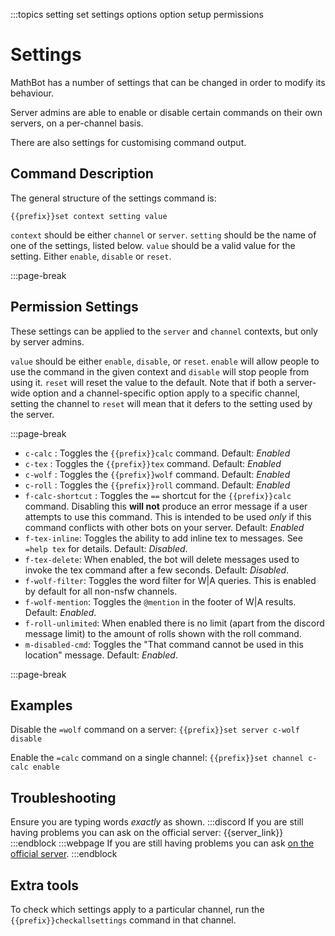 :::topics setting set settings options option setup permissions

# Settings

MathBot has a number of settings that can be changed in order to modify its behaviour.

Server admins are able to enable or disable certain commands on their own servers, on a per-channel basis.

There are also settings for customising command output.

## Command Description

The general structure of the settings command is:

```
{{prefix}}set context setting value
```

`context` should be either `channel` or `server`.
`setting` should be the name of one of the settings, listed below.
`value` should be a valid value for the setting. Either `enable`, `disable` or `reset`.

:::page-break

## Permission Settings

These settings can be applied to the `server` and `channel` contexts, but only by server admins.

`value` should be either `enable`, `disable`, or `reset`. `enable` will allow people to use the command in the given context and `disable` will stop people from using it. `reset` will reset the value to the default. Note that if both a server-wide option and a channel-specific option apply to a specific channel, setting the channel to `reset` will mean that it defers to the setting used by the server.

:::page-break

- `c-calc` : Toggles the `{{prefix}}calc` command. Default: *Enabled*
- `c-tex` : Toggles the `{{prefix}}tex` command. Default: *Enabled*
- `c-wolf` : Toggles the `{{prefix}}wolf` command. Default: *Enabled*
- `c-roll` : Toggles the `{{prefix}}roll` command. Default: *Enabled*
- `f-calc-shortcut` : Toggles the `==` shortcut for the `{{prefix}}calc` command. Disabling this **will not** produce an error message if a user attempts to use this command. This is intended to be used *only* if this command conflicts with other bots on your server. Default: *Enabled*
- `f-tex-inline`: Toggles the ability to add inline tex to messages. See `=help tex` for details. Default: *Disabled*.
- `f-tex-delete`: When enabled, the bot will delete messages used to invoke the tex command after a few seconds. Default: *Disabled*.
- `f-wolf-filter`: Toggles the word filter for W|A queries. This is enabled by default for all non-nsfw channels.
- `f-wolf-mention`: Toggles the `@mention` in the footer of W|A results. Default: *Enabled*.
- `f-roll-unlimited`: When enabled there is no limit (apart from the discord message limit) to the amount of rolls shown with the roll command.
- `m-disabled-cmd`: Toggles the "That command cannot be used in this location" message. Default: *Enabled*.

:::page-break

## Examples

Disable the `=wolf` command on a server:
`{{prefix}}set server c-wolf disable`

Enable the `=calc` command on a single channel:
`{{prefix}}set channel c-calc enable`

## Troubleshooting

Ensure you are typing words *exactly* as shown.
:::discord
If you are still having problems you can ask on the official server: {{server_link}}
:::endblock
:::webpage
If you are still having problems you can ask [on the official server]({{server_link}}).
:::endblock

## Extra tools

To check which settings apply to a particular channel, run the `{{prefix}}checkallsettings` command in that channel.
